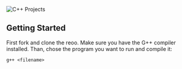 ![C++ Projects](https://github.com/anav5704/CS111-Projects/blob/main/Docs/CS111.png)

## Getting Started
First fork and clone the reoo. Make sure you have the G++ compiler installed. Than, chose the program you want to run and compile it:
```
g++ <filename> 
```
